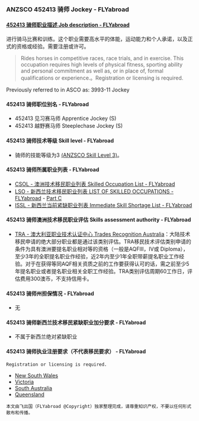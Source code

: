 ### ANZSCO 452413 骑师 Jockey - FLYabroad ###

#### [452413 骑师职业描述 Job description - FLYabroad](http://www.flyabroadvisa.com/anzsco/4524.html#452413)

进行骑马比赛和训练。这个职业需要高水平的体能，运动能力和个人承诺，以及正式的资格或经验。需要注册或许可。

> Rides horses in competitive races, race trials, and in exercise. This occupation requires high levels of physical fitness, sporting ability and personal commitment as well as, or in place of, formal qualifications or experience.。Registration or licensing is required. 

Previously referred to in ASCO as:
3993-11 Jockey

#### 452413 骑师职位别名 - FLYabroad
 
- 452413 见习赛马师 Apprentice Jockey (S)
- 452413 越野赛马师 Steeplechase Jockey (S)

#### 452413 骑师技术等级 Skill level - FLYabroad

- 骑师的技能等级为3 [(ANZSCO Skill Level 3)](http://www.flyabroadvisa.com/anzsco/)。

#### 452413 骑师所属职业列表 - FLYabroad

- [CSOL - 澳洲技术移民职业列表 Skilled Occupation List - FLYabroad](http://www.flyabroadvisa.com/sol/)
- [LSO - 新西兰技术移民职业列表 LIST OF SKILLED OCCUPATIONS - FLYabroad](http://nz.flyabroadvisa.com/lso/) - [Part C](partc)
- [ISSL - 新西兰当前紧缺职业列表 Immediate Skill Shortage List - FLYabroad](http://nz.flyabroadvisa.com/work-residence/issl.html)

#### 452413 骑师澳洲技术移民职业评估 Skills assessment authority - FLYabroad

- [TRA - 澳大利亚职业技术认证中心 Trades Recognition Australia](http://www.flyabroadvisa.com/ass/tra.html)：大陆技术移民申请的绝大部分职业都是通过该类别评估。TRA移民技术评估类别申请的条件为具有澳洲要提名职业相对等的资格（一般是AQFIII，IV或 Diploma），至少3年的全职提名职业作经验，近2年内至少1年全职带薪提名职业工作经验。对于在获得等同AQF相关资质之前的工作要获得认可的话，需之前至少5年提名职业或者提名职业相关全职工作经验。TRA类别评估周期60工作日，评估费用300澳币，不支持信用卡。

#### 452413 骑师州担保情况 - FLYabroad

- 无

#### 452413 骑师新西兰技术移民紧缺职业加分要求 - FLYabroad

- 不属于新西兰绝对紧缺职业

#### 452413 骑师执业注册要求（不代表移民要求） - FLYabroad

    Registration or licensing is required.

- [New South Wales ](http://www.racingnsw.com.au/)
- [Victoria ](http://www.racingvictoria.net.au/)
- [South Australia ](http://www.theracessa.com.au/)
- [Queensland    ](http://www.racingqueensland.com.au/)

`本文由飞出国（FLYabroad @Copyright）独家整理完成，请尊重知识产权，不要以任何形式散布和传播。`